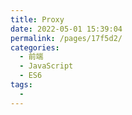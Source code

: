 ```yaml
---
title: Proxy
date: 2022-05-01 15:39:04
permalink: /pages/17f5d2/
categories:
  - 前端
  - JavaScript
  - ES6
tags:
  - 
---
```



